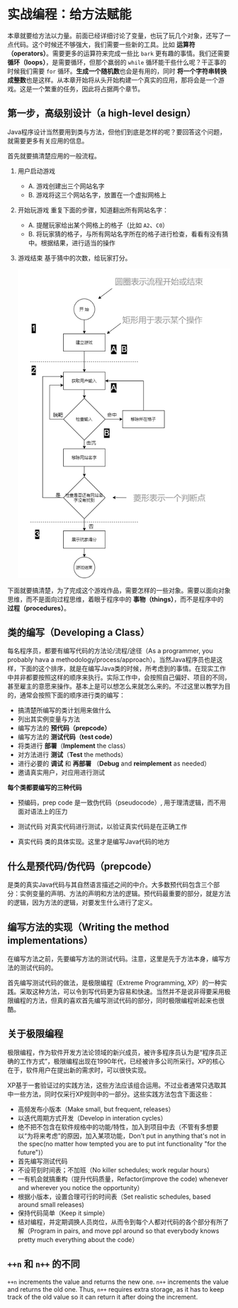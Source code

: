 # 实战编程：给方法赋能

本章就要给方法以力量。前面已经详细讨论了变量，也玩了玩几个对象，还写了一点代码。这个时候还不够强大，我们需要一些新的工具。比如 **运算符（operators）**。需要更多的运算符来完成一些比 `bark` 更有趣的事情。我们还需要 **循环（loops）**，是需要循环，但那个羸弱的 `while` 循环能干些什么呢？干正事的时候我们需要 `for` 循环。**生成一个随机数**也会是有用的，同时 **将一个字符串转换成整数**也是这样。从本章开始将从头开始构建一个真实的应用，那将会是一个游戏。这是一个繁重的任务，因此将占据两个章节。

## 第一步，高级别设计（a high-level design）

Java程序设计当然要用到类与方法，但他们到底是怎样的呢？要回答这个问题，就需要更多有关应用的信息。

首先就要搞清楚应用的一般流程。

1. 用户启动游戏
    - A. 游戏创建出三个网站名字
    - B. 游戏将这三个网站名字，放置在一个虚拟网格上

2. 开始玩游戏
    重复下面的步骤，知道翻出所有网站名字：
    - A. 提醒玩家给出某个网格上的格子（比如 `A2`、`C0`）
    - B. 将玩家猜的格子，与所有网站名字所在的格子进行检查，看看有没有猜中。根据结果，进行适当的操作

3. 游戏结束
    基于猜中的次数，给玩家打分。

    ![“击沉战舰游戏”流程图](images/Ch05.png)

下面就要搞清楚，为了完成这个游戏作品，需要怎样的一些对象。需要以面向对象思维，而不是面向过程思维，着眼于程序中的 **事物（things）**，而不是程序中的 **过程（procedures）**。

## 类的编写（Developing a Class）

每名程序员，都要有编写代码的方法论/流程/途径（As a programmer, you probably hava a methodology/process/approach）。当然Java程序员也是这样，下面的这个排序，就是在编写Java类的时候，所考虑到的事情。在现实工作中并非都要按照这样的顺序来执行。实际工作中，会按照自己偏好、项目的不同，甚至雇主的意愿来操作。基本上是可以想怎么来就怎么来的。不过这里以教学为目的，通常会按照下面的顺序进行类的编写：

- 搞清楚所编写的类计划用来做什么
- 列出其实例变量与方法
- 编写方法的 **预代码（prepcode）**
- 编写方法的 **测试代码（test code）**
- 将类进行 **部署**（**Implement** the class）
- 对方法进行 **测试**（**Test** the methods）
- 进行必要的 **调试** 和 **再部署** （**Debug** and **reimplement** as needed）
- 邀请真实用户，对应用进行测试

__每个类都要编写的三种代码__


- 预编码，prep code
    是一致伪代码（pseudocode）, 用于理清逻辑，而不用面对语法上的压力

- 测试代码
    对真实代码进行测试，以验证真实代码是在正确工作

- 真实代码
    类的具体实现。这里才是编写Java代码的地方

## 什么是预代码/伪代码（prepcode）

是类的真实Java代码与其自然语言描述之间的中介。大多数预代码包含三个部分：实例变量的声明、方法的声明和方法的逻辑。预代码最重要的部分，就是方法的逻辑，因为方法的逻辑，对要发生什么进行了定义。

## 编写方法的实现（Writing the method implementations）

在编写方法之前，先要编写方法的测试代码。注意，这里是先于方法本身，编写方法的测试代码的。

首先编写测试代码的做法，是极限编程（Extreme Programming, XP）的一种实践。采取这种方法，可以令到写代码更为容易和快速。当然并不是说非得要采用极限编程的方法，但真的喜欢首先编写测试代码的部分，同时极限编程听起来也很酷。

## 关于极限编程

极限编程，作为软件开发方法论领域的新兴成员，被许多程序员认为是“程序员正确的工作方式”，极限编程出现在1990年代，已经被许多公司所采行。XP的核心在于，软件用户在提出新的需求时，可以很快实现。

XP基于一套验证过的实践方法，这些方法应该组合运用。不过业者通常只选取其中一些方法，同时仅采行XP规则中的一部分。这些实践方法包含下面这些：

- 高频发布小版本（Make small, but frequent, releases）
- 以迭代周期方式开发（Develop in interation cycles）
- 绝不把不包含在软件规格中的功能/特性，加入到项目中去（不管有多想要以“为将来考虑”的原因，加入某项功能，Don't put in anything that's not in the spec(no matter how tempted you are to put int functionality "for the future")）
- 首先编写测试代码
- 不设苛刻时间表；不加班（No killer schedules; work regular hours）
- 一有机会就搞重构（提升代码质量，Refactor(improve the code) whenever and wherever you notice the opportunity）
- 根据小版本，设置合理可行的时间表（Set realistic schedules, based around small releases)
- 保持代码简单（Keep it simple）
- 结对编程，并定期调换人员岗位，从而令到每个人都对代码的各个部分有所了解（Program in pairs, and move ppl around so that everybody knows pretty much everything about the code）

## `++n` 和 `n++` 的不同

`++n` increments the value and returns the new one. `n++` increments the value and returns the old one. Thus, `n++` requires extra storage, as it has to keep track of the old value so it can return it after doing the increment.
